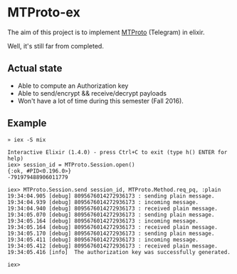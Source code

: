 # MTProto-ex

The aim of this project is to implement [MTProto](https://core.telegram.org/mtproto) (Telegram) in elixir.

Well, it's still far from completed.

## Actual state

* Able to compute an Authorization key
* Able to send/encrypt && receive/decrypt payloads
* Won't have a lot of time during this semester (Fall 2016).

## Example

```
» iex -S mix

Interactive Elixir (1.4.0) - press Ctrl+C to exit (type h() ENTER for help)
iex> session_id = MTProto.Session.open()
{:ok, #PID<0.196.0>}
-791979488906011779

iex> MTProto.Session.send session_id, MTProto.Method.req_pq, :plain
19:34:04.905 [debug] 8095676014272936173 : sending plain message.
19:34:04.939 [debug] 8095676014272936173 : incoming message.
19:34:04.940 [debug] 8095676014272936173 : received plain message.
19:34:05.070 [debug] 8095676014272936173 : sending plain message.
19:34:05.164 [debug] 8095676014272936173 : incoming message.
19:34:05.164 [debug] 8095676014272936173 : received plain message.
19:34:05.170 [debug] 8095676014272936173 : sending plain message.
19:34:05.411 [debug] 8095676014272936173 : incoming message.
19:34:05.412 [debug] 8095676014272936173 : received plain message.
19:34:05.416 [info]  The authorization key was successfully generated.

iex>
```
